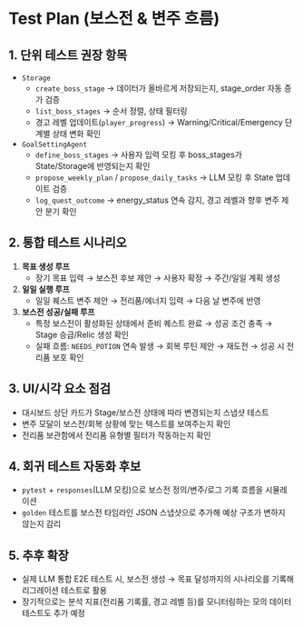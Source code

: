 # Test Plan (보스전 & 변주 흐름)

## 1. 단위 테스트 권장 항목
- `Storage`
  - `create_boss_stage` → 데이터가 올바르게 저장되는지, stage_order 자동 증가 검증
  - `list_boss_stages` → 순서 정렬, 상태 필터링
  - 경고 레벨 업데이트(`player_progress`) → Warning/Critical/Emergency 단계별 상태 변화 확인
- `GoalSettingAgent`
  - `define_boss_stages` → 사용자 입력 모킹 후 boss_stages가 State/Storage에 반영되는지 확인
  - `propose_weekly_plan` / `propose_daily_tasks` → LLM 모킹 후 State 업데이트 검증
  - `log_quest_outcome` → energy_status 연속 감지, 경고 레벨과 향후 변주 제안 분기 확인

## 2. 통합 테스트 시나리오
1. **목표 생성 루프**
   - 장기 목표 입력 → 보스전 후보 제안 → 사용자 확정 → 주간/일일 계획 생성
2. **일일 실행 루프**
   - 일일 퀘스트 변주 제안 → 전리품/에너지 입력 → 다음 날 변주에 반영
3. **보스전 성공/실패 루프**
   - 특정 보스전이 활성화된 상태에서 준비 퀘스트 완료 → 성공 조건 충족 → Stage 승급/Relic 생성 확인
   - 실패 흐름: `NEEDS_POTION` 연속 발생 → 회복 루틴 제안 → 재도전 → 성공 시 전리품 보호 확인

## 3. UI/시각 요소 점검
- 대시보드 상단 카드가 Stage/보스전 상태에 따라 변경되는지 스냅샷 테스트
- 변주 모달이 보스전/회복 상황에 맞는 텍스트를 보여주는지 확인
- 전리품 보관함에서 전리품 유형별 필터가 작동하는지 확인

## 4. 회귀 테스트 자동화 후보
- `pytest` + `responses`(LLM 모킹)으로 보스전 정의/변주/로그 기록 흐름을 시뮬레이션
- `golden` 테스트를 보스전 타임라인 JSON 스냅샷으로 추가해 예상 구조가 변하지 않는지 감리

## 5. 추후 확장
- 실제 LLM 통합 E2E 테스트 시, 보스전 생성 → 목표 달성까지의 시나리오를 기록해 리그레이션 테스트로 활용
- 장기적으로는 분석 지표(전리품 기록률, 경고 레벨 등)를 모니터링하는 모의 데이터 테스트도 추가 예정
